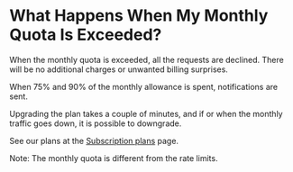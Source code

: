 # What Happens When My Monthly Quota Is Exceeded?

When the monthly quota is exceeded, all the requests are declined. There will be no additional charges or unwanted billing surprises.

When 75% and 90% of the monthly allowance is spent, notifications are sent. 

Upgrading the plan takes a couple of minutes, and if or when the monthly traffic goes down, it is possible to downgrade. 

See our plans at the [Subscription plans](https://tisane.ai/subscription-plans/) page.

Note: The monthly quota is different from the rate limits.